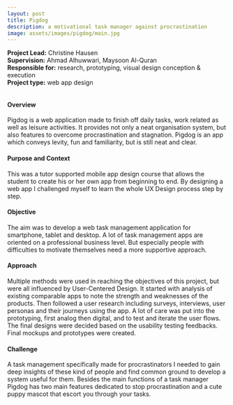 ```yaml
---
layout: post
title: Pigdog 
description: a motivational task manager against procrastination
image: assets/images/pigdog/main.jpg
---
```

**Project Lead:** Christine Hausen<br />
**Supervision:** Ahmad Alhuwwari, Maysoon Al-Quran<br />
**Responsible for:** research, prototyping, visual design conception & execution <br />
**Project type:** web app design

<div class="row">
    <div class="6u 12u$(small)">
        <div class="row 50% uniform">
        <span class="image fit"><img src="{{ site.url | absolute_path}}/assets/images/pigdog/process.jpg" alt="" /></span>
</div>  
        </div>
	    <div class="6u 12u$(small)">
        <h4>Overview</h4> 
        <p>Pigdog is a web application made to finish off daily tasks, work related as well as leisure activities. It provides not only a neat organisation system, but also features to overcome procrastination and stagnation. Pigdog is an app which conveys levity, fun and familiarity, but is still neat and clear. </p>
        <h4>Purpose and Context</h4>
        <p>This was a tutor supported mobile app design course that allows the student to create his or her own app from beginning to end. By designing a web app I challenged myself to learn the whole UX Design process step by step.</p>
        <h4>Objective</h4>
        <p>The aim was to develop a web task management application for smartphone, tablet and desktop. A lot of task management apps are oriented on a professional business level. But especially people with difficulties to motivate themselves need a more supportive approach. </p>
        <h4>Approach</h4>
        <p>Multiple methods were used in reaching the objectives of this project, but were all influenced by User-Centered Design. It started with analysis of existing comparable apps to note the strength and weaknesses of the products. Then followed a user research including surveys, interviews, user personas and their journeys using the app. A lot of care was put into the prototyping, first analog then digital, and to test and iterate the user flows. The final designs were decided based on the usability testing feedbacks. Final mockups and prototypes were created.</p>
        <h4>Challenge</h4>
        <p>A task management specifically made for procrastinators I needed to gain deep insights of these kind of people and find common ground to develop a system useful for them. Besides the main functions of a task manager Pigdog has two main features dedicated to stop procrastination and a cute puppy mascot that escort you through your tasks. </p>
    </div>
</div>